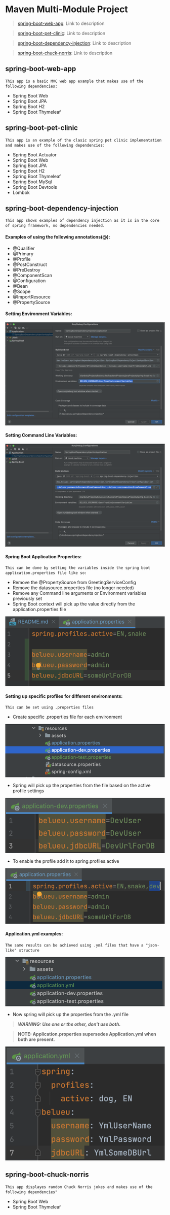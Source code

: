 # Maven Multi-Module Project

> [spring-boot-web-app](README.md/#spring-boot-web-app): Link to description

> [spring-boot-pet-clinic](README.md/#spring-boot-pet-clinic): Link to description

> [spring-boot-dependency-injection](README.md/#spring-boot-dependency-injection): Link to description

> [spring-boot-chuck-norris](README.md/#spring-boot-chuck-norris): Link to description

## spring-boot-web-app

    This app is a basic MVC web app example that makes use of the following dependencies:

- Spring Boot Web
- Spring Boot JPA
- Spring Boot H2
- Spring Boot Thymeleaf

## spring-boot-pet-clinic

    This app is an example of the clasic spring pet clinic implementation and makes use of the following dependencies:

- Spring Boot Actuator
- Spring Boot Web
- Spring Boot JPA
- Spring Boot H2
- Spring Boot Thymeleaf
- Spring Boot MySql
- Spring Boot Devtools
- Lombok

## spring-boot-dependency-injection

    This app shows examples of dependency injection as it is in the core of spring framework, no dependencies needed.

#### Examples of using the following annotations(@):

- @Qualifier
- @Primary
- @Profile
- @PostConstruct
- @PreDestroy
- @ComponentScan
- @Configuration
- @Bean
- @Scope
- @ImportResource
- @PropertySource

#### Setting Environment Variables:

![](spring-boot-dependency-injection/src/main/resources/assets/Screenshot%202022-02-21%20at%2003.05.33.png)

#### Setting Command Line Variables:

![](spring-boot-dependency-injection/src/main/resources/assets/Screenshot%202022-02-21%20at%2003.05.57.png)

#### Spring Boot Application Properties:

    This can be done by setting the variables inside the spring boot application.properties file like so:

- Remove the @PropertySource from GreetingServiceConfig
- Remove the datasource.properties file (no longer needed)
- Remove any Command line arguments or Environment variables previously set
- Spring Boot context will pick up the value directly from the application.properties file

![](spring-boot-dependency-injection/src/main/resources/assets/Screenshot%202022-02-21%20at%2003.26.42.png)

#### Setting up specific profiles for different environments:

    This can be set using .properties files

- Create specific .properties file for each environment

![](spring-boot-dependency-injection/src/main/resources/assets/Screenshot%202022-02-22%20at%2011.02.55.png)

- Spring will pick up the properties from the file based on the active profile settings

![](spring-boot-dependency-injection/src/main/resources/assets/Screenshot%202022-02-22%20at%2011.15.03.png)

- To enable the profile add it to spring.profiles.active

![](spring-boot-dependency-injection/src/main/resources/assets/Screenshot%202022-02-22%20at%2011.26.24.png)

#### Application.yml examples:

    The same results can be achieved using .yml files that have a "json-like" structure

![](spring-boot-dependency-injection/src/main/resources/assets/Screenshot%202022-02-22%20at%2011.38.05.png)

- Now spring will pick up the properties from the .yml file

> ***WARNING: Use one or the other, don't use both.***

> **NOTE: Application.properties supersedes Application.yml when both are present.**

![](spring-boot-dependency-injection/src/main/resources/assets/Screenshot%202022-02-22%20at%2011.41.16.png)

## spring-boot-chuck-norris

    This app displayes random Chuck Norris jokes and makes use of the following dependencies"

- Spring Boot Web
- Spring Boot Thymeleaf
